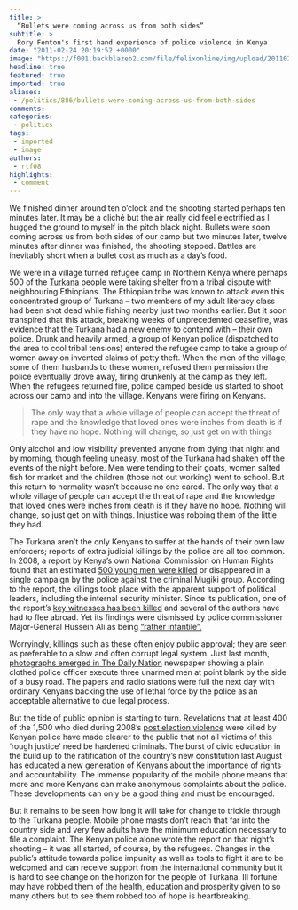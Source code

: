 ```yaml
---
title: >
  “Bullets were coming across us from both sides”
subtitle: >
  Rory Fenton's first hand experience of police violence in Kenya
date: "2011-02-24 20:19:52 +0000"
image: "https://f001.backblazeb2.com/file/felixonline/img/upload/201102242010-ks607-copshoot.jpg"
headline: true
featured: true
imported: true
aliases:
 - /politics/886/bullets-were-coming-across-us-from-both-sides
comments:
categories:
 - politics
tags:
 - imported
 - image
authors:
 - rtf08
highlights:
 - comment
---
```


We finished dinner around ten o’clock and the shooting started perhaps ten minutes later. It may be a cliché but the air really did feel electrified as I hugged the ground to myself in the pitch black night. Bullets were soon coming across us from both sides of our camp but two minutes later, twelve minutes after dinner was finished, the shooting stopped. Battles are inevitably short when a bullet cost as much as a day’s food.

We were in a village turned refugee camp in Northern Kenya where perhaps 500 of the [Turkana](http://en.wikipedia.org/wiki/Turkana_people) people were taking shelter from a tribal dispute with neighbouring Ethiopians. The Ethiopian tribe was known to attack even this concentrated group of Turkana – two members of my adult literacy class had been shot dead while fishing nearby just two months earlier. But it soon transpired that this attack, breaking weeks of unprecedented ceasefire, was evidence that the Turkana had a new enemy to contend with – their own police. Drunk and heavily armed, a group of Kenyan police (dispatched to the area to cool tribal tensions) entered the refugee camp to take a group of women away on invented claims of petty theft. When the men of the village, some of them husbands to these women, refused them permission the police eventually drove away, firing drunkenly at the camp as they left. When the refugees returned fire, police camped beside us started to shoot across our camp and into the village. Kenyans were firing on Kenyans.

> The only way that a whole village of people can accept the threat of rape and the knowledge that loved ones were inches from death is if they have no hope. Nothing will change, so just get on with things

Only alcohol and low visibility prevented anyone from dying that night and by morning, though feeling uneasy, most of the Turkana had shaken off the events of the night before. Men were tending to their goats, women salted fish for market and the children (those not out working) went to school. But this return to normality wasn’t because no one cared. The only way that a whole village of people can accept the threat of rape and the knowledge that loved ones were inches from death is if they have no hope. Nothing will change, so just get on with things. Injustice was robbing them of the little they had.

The Turkana aren’t the only Kenyans to suffer at the hands of their own law enforcers; reports of extra judicial killings by the police are all too common. In 2008, a report by Kenya’s own National Commission on Human Rights found that an estimated [500 young men were killed](http://news.bbc.co.uk/1/hi/world/africa/7909523.stm) or disappeared in a single campaign by the police against the criminal Mugiki group. According to the report, the killings took place with the apparent support of political leaders, including the internal security minister. Since its publication, one of the report’s [key witnesses has been killed](http://news.bbc.co.uk/1/hi/world/africa/7928519.stm) and several of the authors have had to flee abroad. Yet its findings were dismissed by police commissioner Major-General Hussein Ali as being [“rather infantile”.](http://www.timesonline.co.uk/tol/news/world/africa/article5162329.ece)

Worryingly, killings such as these often enjoy public approval; they are seen as preferable to a slow and often corrupt legal system. Just last month, [photographs emerged in The Daily Nation](http://www.nation.co.ke/News/-/1056/1092724/-/11ffs09z/-/index.html) newspaper showing a plain clothed police officer execute three unarmed men at point blank by the side of a busy road. The papers and radio stations were full the next day with ordinary Kenyans backing the use of lethal force by the police as an acceptable alternative to due legal process.

But the tide of public opinion is starting to turn. Revelations that at least 400 of the 1,500 who died during 2008’s [post election violence](http://en.wikipedia.org/wiki/2007%E2%80%932008_Kenyan_crisis) were killed by Kenyan police have made clearer to the public that not all victims of this ‘rough justice’ need be hardened criminals. The burst of civic education in the build up to the ratification of the country’s new constitution last August has educated a new generation of Kenyans about the importance of rights and accountability. The immense popularity of the mobile phone means that more and more Kenyans can make anonymous complaints about the police. These developments can only be a good thing and must be encouraged.

But it remains to be seen how long it will take for change to trickle through to the Turkana people. Mobile phone masts don’t reach that far into the country side and very few adults have the minimum education necessary to file a complaint. The Kenyan police alone wrote the report on that night’s shooting – it was all started, of course, by the refugees. Changes in the public’s attitude towards police impunity as well as tools to fight it are to be welcomed and can receive support from the international community but it is hard to see change on the horizon for the people of Turkana. Ill fortune may have robbed them of the health, education and prosperity given to so many others but to see them robbed too of hope is heartbreaking.
